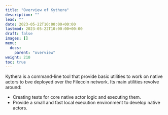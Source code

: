 ```yaml
---
title: "Overview of Kythera"
description: ""
lead: ""
date: 2023-05-22T10:00:00+00:00
lastmod: 2023-05-22T10:00:00+00:00
draft: false
images: []
menu:
  docs:
    parent: "overview"
weight: 210
toc: true
---
```


Kythera is a command-line tool that provide basic utilities to work on native actors to bve deployed over the Filecoin
network. Its main utilities revolve around:
- Creating tests for core native actor logic and executing them.
- Provide a small and fast local execution environment to develop native actors.